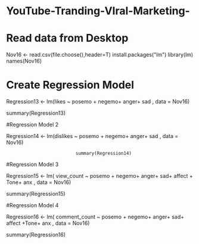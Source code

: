 # YouTube-Tranding-VIral-Marketing-


#
# Read data from Desktop 
Nov16 <- read.csv(file.choose(),header=T)
install.packages("lm")
library(lm)
names(Nov16)
# Create Regression Model 

Regression13 <- lm(likes ~ posemo + negemo+ anger+ sad , data = Nov16) 

summary(Regression13)

#Regression Model 2 

Regression14 <- lm(dislikes ~ posemo + negemo+ anger+ sad , data = Nov16) 

                              summary(Regression14)

#Regression Model 3 

Regression15 <- lm( view_count ~ posemo + negemo+ anger+ sad+ affect + Tone+ anx , data = Nov16) 
                              
summary(Regression15)

#Regression Model 4

Regression16 <- lm( comment_count ~ posemo + negemo+ anger+ sad+ affect +Tone+ anx , data = Nov16) 
                              
summary(Regression16)
